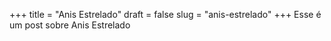 +++
title = "Anis Estrelado"
draft = false
slug = "anis-estrelado"
+++
Esse é um post sobre Anis Estrelado
